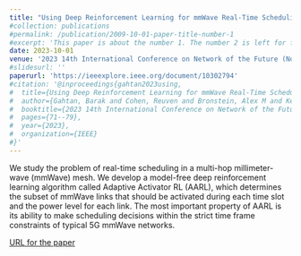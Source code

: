 ```yaml
---
title: "Using Deep Reinforcement Learning for mmWave Real-Time Scheduling"
#collection: publications
#permalink: /publication/2009-10-01-paper-title-number-1
#excerpt: 'This paper is about the number 1. The number 2 is left for future work.'
date: 2023-10-01
venue: '2023 14th International Conference on Network of the Future (NoF)'
#slidesurl: ''
paperurl: 'https://ieeexplore.ieee.org/document/10302794'
#citation: '@inproceedings{gahtan2023using,
#  title={Using Deep Reinforcement Learning for mmWave Real-Time Scheduling},
#  author={Gahtan, Barak and Cohen, Reuven and Bronstein, Alex M and Kedar, Gil},
#  booktitle={2023 14th International Conference on Network of the Future (NoF)},
#  pages={71--79},
#  year={2023},
#  organization={IEEE}
#}'
---
```


We study the problem of real-time scheduling in a multi-hop millimeter-wave (mmWave) mesh. We develop a model-free deep reinforcement learning algorithm called Adaptive Activator RL (AARL), which determines the subset of mmWave links that should be activated during each time slot and the power level for each link. The most important property of AARL is its ability to make scheduling decisions within the strict time frame constraints of typical 5G mmWave networks.

[URL for the paper](https://ieeexplore.ieee.org/document/10302794)